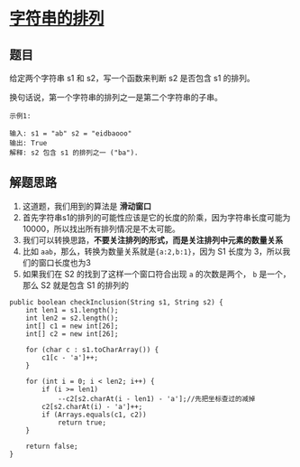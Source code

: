 # [字符串的排列](https://leetcode-cn.com/explore/interview/card/bytedance/242/string/1016/)

## 题目

给定两个字符串 s1 和 s2，写一个函数来判断 s2 是否包含 s1 的排列。

换句话说，第一个字符串的排列之一是第二个字符串的子串。


```
示例1:

输入: s1 = "ab" s2 = "eidbaooo"
输出: True
解释: s2 包含 s1 的排列之一 ("ba").
```

## 解题思路

  1. 这道题，我们用到的算法是 **滑动窗口**
  2. 首先字符串s1的排列的可能性应该是它的长度的阶乘，因为字符串长度可能为10000，所以找出所有排列情况是不太可能。
  3. 我们可以转换思路，**不要关注排列的形式，而是关注排列中元素的数量关系**
  4. 比如 `aab`，那么，转换为数量关系就是`{a:2,b:1}`，因为 S1 长度为 3，所以我们的窗口长度也为3
  5. 如果我们在 S2 的找到了这样一个窗口符合出现 `a` 的次数是两个， `b` 是一个，那么 S2 就是包含 S1 的排列的

```
public boolean checkInclusion(String s1, String s2) {
    int len1 = s1.length();
    int len2 = s2.length();
    int[] c1 = new int[26];
    int[] c2 = new int[26];

    for (char c : s1.toCharArray()) {
        c1[c - 'a']++;
    }

    for (int i = 0; i < len2; i++) {
        if (i >= len1)
            --c2[s2.charAt(i - len1) - 'a'];//先把坐标查过的减掉
        c2[s2.charAt(i) - 'a']++;
        if (Arrays.equals(c1, c2))
            return true;
    }

    return false;
}
```
